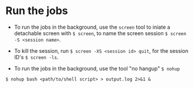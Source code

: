 # Run the jobs

* To run the jobs in the background, use the `screen` tool to iniate a detachable screen with `$ screen`, to name the screen session `$ screen -S <session name>`.
* To kill the session, run `$ screen -XS <session id> quit`, for the session ID's `$ screen -ls`.

* To run the jobs in the background, use the tool "no hangup" `$ nohup`
```
$ nohup bash <path/to/shell script> > output.log 2>&1 &
```